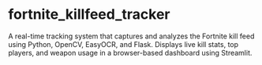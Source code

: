 # fortnite_killfeed_tracker
A real-time tracking system that captures and analyzes the Fortnite kill feed using Python, OpenCV, EasyOCR, and Flask. Displays live kill stats, top players, and weapon usage in a browser-based dashboard using Streamlit.
